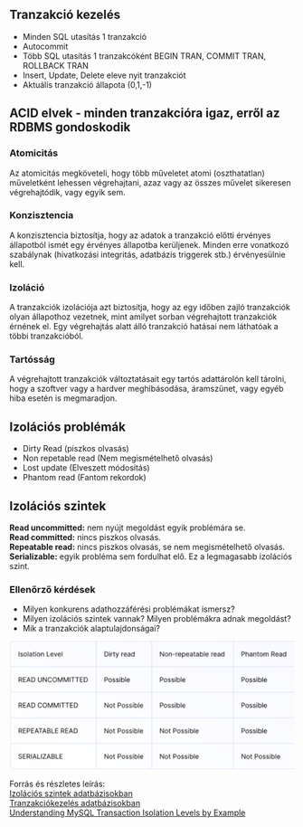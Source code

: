 ## Tranzakció kezelés

* Minden SQL utasítás 1 tranzakció
* Autocommit
* Több SQL utasítás 1 tranzakcóként BEGIN TRAN, COMMIT TRAN, ROLLBACK TRAN
* Insert, Update, Delete eleve nyit tranzakciót
* Aktuális tranzakció állapota (0,1,-1)

## ACID elvek - minden tranzakcióra igaz, erről az RDBMS gondoskodik

### Atomicitás
Az atomicitás megköveteli, hogy több műveletet atomi (oszthatatlan) műveletként lehessen végrehajtani, azaz vagy az összes művelet sikeresen végrehajtódik, vagy egyik sem.  

### Konzisztencia
A konzisztencia biztosítja, hogy az adatok a tranzakció előtti érvényes állapotból ismét egy érvényes állapotba kerüljenek. Minden erre vonatkozó szabálynak (hivatkozási integritás, adatbázis triggerek stb.) érvényesülnie kell.  

### Izoláció
A tranzakciók izolációja azt biztosítja, hogy az egy időben zajló tranzakciók olyan állapothoz vezetnek, mint amilyet sorban végrehajtott tranzakciók érnének el. Egy végrehajtás alatt álló tranzakció hatásai nem láthatóak a többi tranzakcióból.  

### Tartósság
A végrehajtott tranzakciók változtatásait egy tartós adattárolón kell tárolni, hogy a szoftver vagy a hardver meghibásodása, áramszünet, vagy egyéb hiba esetén is megmaradjon.  

## Izolációs problémák

* Dirty Read (piszkos olvasás) 
* Non repetable read (Nem megismételhető olvasás)
* Lost update (Elveszett módosítás)
* Phantom read (Fantom rekordok)

## Izolációs szintek

**Read uncommitted:** nem nyújt megoldást egyik problémára se.  
**Read committed:** nincs piszkos olvasás.  
**Repeatable read:** nincs piszkos olvasás, se nem megismételhető olvasás.  
**Serializable:** egyik probléma sem fordulhat elő. Ez a legmagasabb izolációs szint. 

### Ellenőrző kérdések
* Milyen konkurens adathozzáférési problémákat ismersz?
* Milyen izolációs szintek vannak? Milyen problémákra adnak megoldást?
* Mik a tranzakciók alaptulajdonságai?


![image1](/.pics/isolationlevels.png)  

Forrás és részletes leírás:  
[Izolációs szintek adatbázisokban](http://javagyik.blogspot.com/2011/03/izolacios-szintek-adatbazisokban.html)  
[Tranzakciókezelés adatbázisokban](https://bmeviauac01.github.io/adatvezerelt/jegyzet/transactions/)   
[Understanding MySQL Transaction Isolation Levels by Example](https://medium.com/analytics-vidhya/understanding-mysql-transaction-isolation-levels-by-example-1d56fce66b3d)  